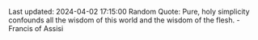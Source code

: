 Last updated: 2024-04-02 17:15:00
Random Quote: Pure, holy simplicity confounds all the wisdom of this world and the wisdom of the flesh. - Francis of Assisi